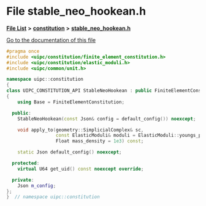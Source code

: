 

# File stable\_neo\_hookean.h

[**File List**](files.md) **>** [**constitution**](dir_e6404e629433dfdedefe8b8f43f6234d.md) **>** [**stable\_neo\_hookean.h**](stable__neo__hookean_8h.md)

[Go to the documentation of this file](stable__neo__hookean_8h.md)


```C++
#pragma once
#include <uipc/constitution/finite_element_constitution.h>
#include <uipc/constitution/elastic_moduli.h>
#include <uipc/common/unit.h>

namespace uipc::constitution
{
class UIPC_CONSTITUTION_API StableNeoHookean : public FiniteElementConstitution
{
    using Base = FiniteElementConstitution;

  public:
    StableNeoHookean(const Json& config = default_config()) noexcept;

    void apply_to(geometry::SimplicialComplex& sc,
                  const ElasticModuli& moduli = ElasticModuli::youngs_poisson(20.0_kPa, 0.49),
                  Float mass_density = 1e3) const;

    static Json default_config() noexcept;

  protected:
    virtual U64 get_uid() const noexcept override;

  private:
    Json m_config;
};
}  // namespace uipc::constitution
```


